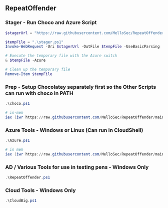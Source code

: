 ﻿## RepeatOffender

### Stager - Run Choco and Azure Script
```powershell
$stagerUrl = "https://raw.githubusercontent.com/MelloSec/RepeatOffender/main/stager.ps1"

$tempFile = ".\stager.ps1"
Invoke-WebRequest -Uri $stagerUrl -OutFile $tempFile -UseBasicParsing

# Execute the temporary file with the Azure switch
& $tempFile -Azure

# Clean up the temporary file
Remove-Item $tempFile
```

### Prep - Setup Chocolatey separately first so the Other Scripts can run with choco in PATH
```powershell
.\choco.ps1

# in-mem
iex (iwr https://raw.githubusercontent.com/MelloSec/RepeatOffender/main/Choco.ps1 -UseBasicParsing)
```

### Azure Tools - Windows or Linux (Can run in CloudShell)
```powershell
.\Azure.ps1

# in mem
iex (iwr https://raw.githubusercontent.com/MelloSec/RepeatOffender/main/Azure.ps1 -UseBasicParsing)
```

### AD / Various Tools for use in testing pens - Windows Only
```powershell
.\RepeatOffender.ps1
```

### Cloud Tools - Windows Only
```powershell
.\CloudBig.ps1
```
